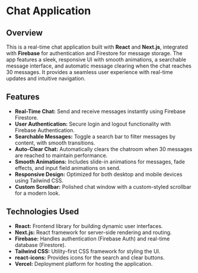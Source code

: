 # Chat Application

## Overview

This is a real-time chat application built with **React** and **Next.js**, integrated with **Firebase** for authentication and Firestore for message storage. The app features a sleek, responsive UI with smooth animations, a searchable message interface, and automatic message clearing when the chat reaches 30 messages. It provides a seamless user experience with real-time updates and intuitive navigation.

## Features

- **Real-Time Chat:** Send and receive messages instantly using Firebase Firestore.
- **User Authentication:** Secure login and logout functionality with Firebase Authentication.
- **Searchable Messages:** Toggle a search bar to filter messages by content, with smooth transitions.
- **Auto-Clear Chat:** Automatically clears the chatroom when 30 messages are reached to maintain performance.
- **Smooth Animations:** Includes slide-in animations for messages, fade effects, and input field animations on send.
- **Responsive Design:** Optimized for both desktop and mobile devices using Tailwind CSS.
- **Custom Scrollbar:** Polished chat window with a custom-styled scrollbar for a modern look.

## Technologies Used

- **React:** Frontend library for building dynamic user interfaces.
- **Next.js:** React framework for server-side rendering and routing.
- **Firebase:** Handles authentication (Firebase Auth) and real-time database (Firestore).
- **Tailwind CSS:** Utility-first CSS framework for styling the UI.
- **react-icons:** Provides icons for the search and clear buttons.
- **Vercel:** Deployment platform for hosting the application.
